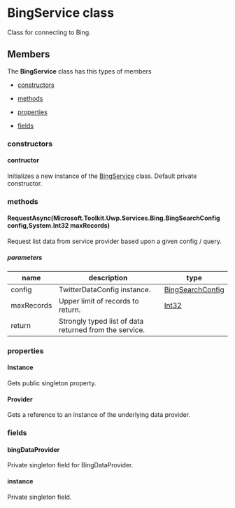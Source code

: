 
# BingService class

Class for connecting to Bing.

## Members

The **BingService** class has this types of members

* [constructors](#constructors)

* [methods](#methods)

* [properties](#properties)

* [fields](#fields)

### constructors

#### contructor

Initializes a new instance of the [BingService](Microsoft_Toolkit_Uwp_Services_Bing_BingService.md) class. Default private constructor.

### methods

#### RequestAsync(Microsoft.Toolkit.Uwp.Services.Bing.BingSearchConfig config,System.Int32 maxRecords)

Request list data from service provider based upon a given config / query.

##### parameters



| name | description | type || --- | --- | --- || config | TwitterDataConfig instance. | [BingSearchConfig](Microsoft_Toolkit_Uwp_Services_Bing_BingSearchConfig.md) || maxRecords | Upper limit of records to return. | [Int32](https://msdn.microsoft.com/library/windows/apps/System.Int32) || return |Strongly typed list of data returned from the service. |
### properties

#### Instance

Gets public singleton property.

#### Provider

Gets a reference to an instance of the underlying data provider.

### fields

#### bingDataProvider

Private singleton field for BingDataProvider.

#### instance

Private singleton field.
